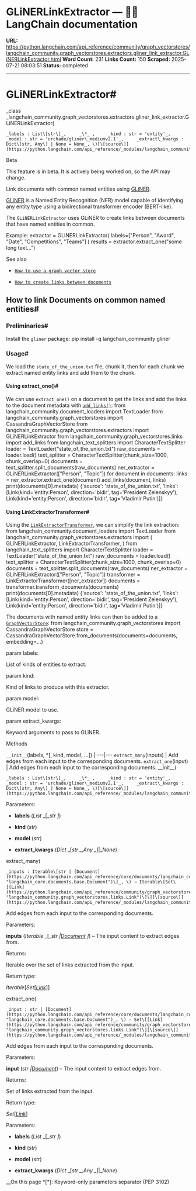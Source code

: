 # GLiNERLinkExtractor — 🦜🔗 LangChain  documentation

**URL:** https://python.langchain.com/api_reference/community/graph_vectorstores/langchain_community.graph_vectorstores.extractors.gliner_link_extractor.GLiNERLinkExtractor.html
**Word Count:** 231
**Links Count:** 150
**Scraped:** 2025-07-21 08:03:51
**Status:** completed

---

# GLiNERLinkExtractor\#

_class _langchain\_community.graph\_vectorstores.extractors.gliner\_link\_extractor.GLiNERLinkExtractor\(

    _labels : List\[str\]_,     _\*_ ,     _kind : str = 'entity'_,     _model : str = 'urchade/gliner\_mediumv2.1'_,     _extract\_kwargs : Dict\[str, Any\] | None = None_, \)[\[source\]](https://python.langchain.com/api_reference/_modules/langchain_community/graph_vectorstores/extractors/gliner_link_extractor.html#GLiNERLinkExtractor)\#     

Beta

This feature is in beta. It is actively being worked on, so the API may change.

Link documents with common named entities using [GLiNER](https://github.com/urchade/GLiNER).

[GLiNER](https://github.com/urchade/GLiNER) is a Named Entity Recognition \(NER\) model capable of identifying any entity type using a bidirectional transformer encoder \(BERT-like\).

The `GLiNERLinkExtractor` uses GLiNER to create links between documents that have named entities in common.

Example:               extractor = GLiNERLinkExtractor(         labels=["Person", "Award", "Date", "Competitions", "Teams"]     )     results = extractor.extract_one("some long text...")     

See also

  * [`How to use a graph vector store`](https://python.langchain.com/api_reference/community/graph_vectorstores.html#module-langchain_community.graph_vectorstores "langchain_community.graph_vectorstores")

  * [`How to create links between documents`](https://python.langchain.com/api_reference/community/graph_vectorstores/langchain_community.graph_vectorstores.links.Link.html#langchain_community.graph_vectorstores.links.Link "langchain_community.graph_vectorstores.links.Link")

## How to link Documents on common named entities\#

### Preliminaries\#

Install the `gliner` package:               pip install -q langchain_community gliner     

### Usage\#

We load the `state_of_the_union.txt` file, chunk it, then for each chunk we extract named entity links and add them to the chunk.

#### Using extract\_one\(\)\#

We can use `extract_one()` on a document to get the links and add the links to the document metadata with [`add_links()`](https://python.langchain.com/api_reference/community/graph_vectorstores/langchain_community.graph_vectorstores.links.add_links.html#langchain_community.graph_vectorstores.links.add_links "langchain_community.graph_vectorstores.links.add_links"):               from langchain_community.document_loaders import TextLoader     from langchain_community.graph_vectorstores import CassandraGraphVectorStore     from langchain_community.graph_vectorstores.extractors import GLiNERLinkExtractor     from langchain_community.graph_vectorstores.links import add_links     from langchain_text_splitters import CharacterTextSplitter          loader = TextLoader("state_of_the_union.txt")     raw_documents = loader.load()          text_splitter = CharacterTextSplitter(chunk_size=1000, chunk_overlap=0)     documents = text_splitter.split_documents(raw_documents)          ner_extractor = GLiNERLinkExtractor(["Person", "Topic"])     for document in documents:         links = ner_extractor.extract_one(document)         add_links(document, links)          print(documents[0].metadata)                    {'source': 'state_of_the_union.txt', 'links': [Link(kind='entity:Person', direction='bidir', tag='President Zelenskyy'), Link(kind='entity:Person', direction='bidir', tag='Vladimir Putin')]}     

#### Using LinkExtractorTransformer\#

Using the [`LinkExtractorTransformer`](https://python.langchain.com/api_reference/community/graph_vectorstores/langchain_community.graph_vectorstores.extractors.link_extractor_transformer.LinkExtractorTransformer.html#langchain_community.graph_vectorstores.extractors.link_extractor_transformer.LinkExtractorTransformer "langchain_community.graph_vectorstores.extractors.link_extractor_transformer.LinkExtractorTransformer"), we can simplify the link extraction:               from langchain_community.document_loaders import TextLoader     from langchain_community.graph_vectorstores.extractors import (         GLiNERLinkExtractor,         LinkExtractorTransformer,     )     from langchain_text_splitters import CharacterTextSplitter          loader = TextLoader("state_of_the_union.txt")     raw_documents = loader.load()          text_splitter = CharacterTextSplitter(chunk_size=1000, chunk_overlap=0)     documents = text_splitter.split_documents(raw_documents)          ner_extractor = GLiNERLinkExtractor(["Person", "Topic"])     transformer = LinkExtractorTransformer([ner_extractor])     documents = transformer.transform_documents(documents)          print(documents[0].metadata)                    {'source': 'state_of_the_union.txt', 'links': [Link(kind='entity:Person', direction='bidir', tag='President Zelenskyy'), Link(kind='entity:Person', direction='bidir', tag='Vladimir Putin')]}     

The documents with named entity links can then be added to a [`GraphVectorStore`](https://python.langchain.com/api_reference/community/graph_vectorstores/langchain_community.graph_vectorstores.base.GraphVectorStore.html#langchain_community.graph_vectorstores.base.GraphVectorStore "langchain_community.graph_vectorstores.base.GraphVectorStore"):               from langchain_community.graph_vectorstores import CassandraGraphVectorStore          store = CassandraGraphVectorStore.from_documents(documents=documents, embedding=...)     

param labels:     

List of kinds of entities to extract.

param kind:     

Kind of links to produce with this extractor.

param model:     

GLiNER model to use.

param extract\_kwargs:     

Keyword arguments to pass to GLiNER.

Methods

`__init__`\(labels, \*\[, kind, model, ...\]\) |    ---|---   `extract_many`\(inputs\) | Add edges from each input to the corresponding documents.   `extract_one`\(input\) | Add edges from each input to the corresponding documents.      \_\_init\_\_\(

    _labels : List\[str\]_,     _\*_ ,     _kind : str = 'entity'_,     _model : str = 'urchade/gliner\_mediumv2.1'_,     _extract\_kwargs : Dict\[str, Any\] | None = None_, \)[\[source\]](https://python.langchain.com/api_reference/_modules/langchain_community/graph_vectorstores/extractors/gliner_link_extractor.html#GLiNERLinkExtractor.__init__)\#     

Parameters:     

  * **labels** \(_List_ _\[__str_ _\]_\)

  * **kind** \(_str_\)

  * **model** \(_str_\)

  * **extract\_kwargs** \(_Dict_ _\[__str_ _,__Any_ _\]__|__None_\)

extract\_many\(

    _inputs : Iterable\[str | [Document](https://python.langchain.com/api_reference/core/documents/langchain_core.documents.base.Document.html#langchain_core.documents.base.Document "langchain_core.documents.base.Document")\]_, \) → Iterable\[Set\[[Link](https://python.langchain.com/api_reference/community/graph_vectorstores/langchain_community.graph_vectorstores.links.Link.html#langchain_community.graph_vectorstores.links.Link "langchain_community.graph_vectorstores.links.Link")\]\][\[source\]](https://python.langchain.com/api_reference/_modules/langchain_community/graph_vectorstores/extractors/gliner_link_extractor.html#GLiNERLinkExtractor.extract_many)\#     

Add edges from each input to the corresponding documents.

Parameters:     

**inputs** \(_Iterable_ _\[__str_ _|_[_Document_](https://python.langchain.com/api_reference/core/documents/langchain_core.documents.base.Document.html#langchain_core.documents.base.Document "langchain_core.documents.base.Document") _\]_\) – The input content to extract edges from.

Returns:     

Iterable over the set of links extracted from the input.

Return type:     

_Iterable_\[_Set_\[[_Link_](https://python.langchain.com/api_reference/community/graph_vectorstores/langchain_community.graph_vectorstores.links.Link.html#langchain_community.graph_vectorstores.links.Link "langchain_community.graph_vectorstores.links.Link")\]\]

extract\_one\(

    _input : str | [Document](https://python.langchain.com/api_reference/core/documents/langchain_core.documents.base.Document.html#langchain_core.documents.base.Document "langchain_core.documents.base.Document")_, \) → Set\[[Link](https://python.langchain.com/api_reference/community/graph_vectorstores/langchain_community.graph_vectorstores.links.Link.html#langchain_community.graph_vectorstores.links.Link "langchain_community.graph_vectorstores.links.Link")\][\[source\]](https://python.langchain.com/api_reference/_modules/langchain_community/graph_vectorstores/extractors/gliner_link_extractor.html#GLiNERLinkExtractor.extract_one)\#     

Add edges from each input to the corresponding documents.

Parameters:     

**input** \(_str_ _|_[_Document_](https://python.langchain.com/api_reference/core/documents/langchain_core.documents.base.Document.html#langchain_core.documents.base.Document "langchain_core.documents.base.Document")\) – The input content to extract edges from.

Returns:     

Set of links extracted from the input.

Return type:     

_Set_\[[_Link_](https://python.langchain.com/api_reference/community/graph_vectorstores/langchain_community.graph_vectorstores.links.Link.html#langchain_community.graph_vectorstores.links.Link "langchain_community.graph_vectorstores.links.Link")\]

Parameters:     

  * **labels** \(_List_ _\[__str_ _\]_\)

  * **kind** \(_str_\)

  * **model** \(_str_\)

  * **extract\_kwargs** \(_Dict_ _\[__str_ _,__Any_ _\]__|__None_\)

__On this page   *[\*]: Keyword-only parameters separator (PEP 3102)